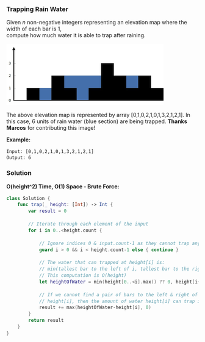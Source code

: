 
### Trapping Rain Water

Given *n* non-negative integers representing an elevation map where the width of each bar is 1,</br> 
compute how much water it is able to trap after raining.

![example](images/question_42.png)

The above elevation map is represented by array [0,1,0,2,1,0,1,3,2,1,2,1]. In this case, 6 units of rain water (blue section) are being trapped. __Thanks Marcos__ for contributing this image!

__Example:__
```
Input: [0,1,0,2,1,0,1,3,2,1,2,1]
Output: 6
```

### Solution
__O(height^2) Time, O(1) Space - Brute Force:__
```Swift
class Solution {
    func trap(_ height: [Int]) -> Int {
        var result = 0
        
        // Iterate through each element of the input
        for i in 0..<height.count {
            
            // Ignore indices 0 & input.count-1 as they cannot trap any water
            guard i > 0 && i < height.count-1 else { continue }
            
            // The water that can trapped at height[i] is:
            // min(tallest bar to the left of i, tallest bar to the right of i) - height[i]
            // This computation is O(height)
            let heightOfWater = min(height[0..<i].max() ?? 0, height[i+1..<height.count].max() ?? 0)
            
            // If we cannot find a pair of bars to the left & right of height[i] that are both taller than
            // height[i], then the amount of water height[i] can trap is 0
            result += max(heightOfWater-height[i], 0)
        }
        return result
    }
}
```
